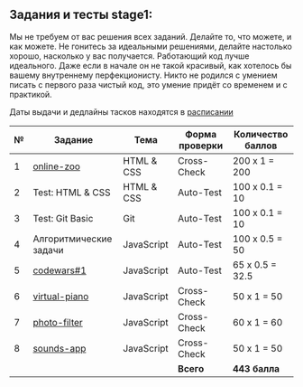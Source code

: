 ## Задания и тесты stage1:

Мы не требуем от вас решения всех заданий. Делайте то, что можете, и как можете. Не гонитесь за идеальными решениями, делайте настолько хорошо, насколько у вас получается. Работающий код лучше идеального. Даже если в начале он не такой красивый, как хотелось бы вашему внутреннему перфекционисту. Никто не родился с умением писать с первого раза чистый код, это умение придёт со временем и с практикой. 

Даты выдачи и дедлайны тасков находятся в [расписании](https://docs.google.com/spreadsheets/d/1oM2O8DtjC0HodB3j7hcIResaWBw8P18tXkOl1ymelvE/edit#gid=1646898206)

| № | Задание                               | Тема     |Форма проверки|Количество баллов|
| - | ------------------------------------- | -------- | ------------ | --------------- | 
| 1 |[online-zoo](stage1/tasks/online-zoo.md)      |HTML & CSS| Cross-Check  | 200 х 1 = 200   | 
| 2 |Test: HTML & CSS                       |HTML & CSS| Auto-Test    | 100 х 0.1 = 10  | 
| 3 |Test: Git Basic                        |Git       | Auto-Test    | 100 х 0.1 = 10  | 
| 4 |Алгоритмические задачи                 |JavaScript| Auto-Test    | 100 х 0.5 = 50  | 
| 5 |[codewars#1](stage1/tasks/codewars.md)        |JavaScript| Auto-Test    | 65 х 0.5 = 32.5 | 
| 6 |[virtual-piano](stage1/tasks/virtual-piano.md)|JavaScript| Cross-Check  | 50 х 1 = 50     | 
| 7 |[photo-filter](stage1/tasks/photo-filter.md)  |JavaScript| Cross-Check  | 60 х 1 = 60     | 
| 8 |[sounds-app](stage1/tasks/sounds-app.md)      |JavaScript| Cross-Check  | 50 х 1 = 50     | 
|   |                                       |          | **Всего**    | **443 балла**   |
